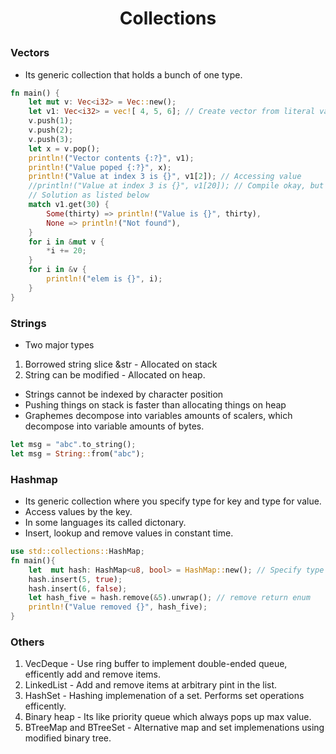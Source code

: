 <h1 style="text-align:center;"> Collections </p>

### Vectors

- Its generic collection that holds a bunch of one type.

```rust
fn main() {
    let mut v: Vec<i32> = Vec::new();
    let v1: Vec<i32> = vec![ 4, 5, 6]; // Create vector from literal values
    v.push(1);
    v.push(2);
    v.push(3);
    let x = v.pop();
    println!("Vector contents {:?}", v1);
    println!("Value poped {:?}", x);
    println!("Value at index 3 is {}", v1[2]); // Accessing value
    //println!("Value at index 3 is {}", v1[20]); // Compile okay, but Crash at runtime as vector size can grow
    // Solution as listed below
    match v1.get(30) {
        Some(thirty) => println!("Value is {}", thirty),
        None => println!("Not found"),
    }
    for i in &mut v {
        *i += 20;
    }
    for i in &v {
        println!("elem is {}", i);
    }
}
```

### Strings

- Two major types

1. Borrowed string slice &str - Allocated on stack
2. String can be modified - Allocated on heap.

- Strings cannot be indexed by character position
- Pushing things on stack is faster than allocating things on heap
- Graphemes decompose into variables amounts of scalers, which decompose into variable amounts of bytes.

```rust
let msg = "abc".to_string();
let msg = String::from("abc");
```

### Hashmap

- Its generic collection where you specify type for key and type for value.
- Access values by the key.
- In some languages its called dictonary.
- Insert, lookup and remove values in constant time.

```rust
use std::collections::HashMap;
fn main(){
    let  mut hash: HashMap<u8, bool> = HashMap::new(); // Specify type of key and type of value
    hash.insert(5, true);
    hash.insert(6, false);
    let hash_five = hash.remove(&5).unwrap(); // remove return enum
    println!("Value removed {}", hash_five);
}
```

### Others

1. VecDeque - Use ring buffer to implement double-ended queue, efficently add and remove items.
2. LinkedList - Add and remove items at arbitrary pint in the list.
3. HashSet - Hashing implemenation of a set. Performs set operations efficently.
4. Binary heap - Its like priority queue which always pops up max value.
5. BTreeMap and BTreeSet - Alternative map and set implemenations using modified binary tree.
